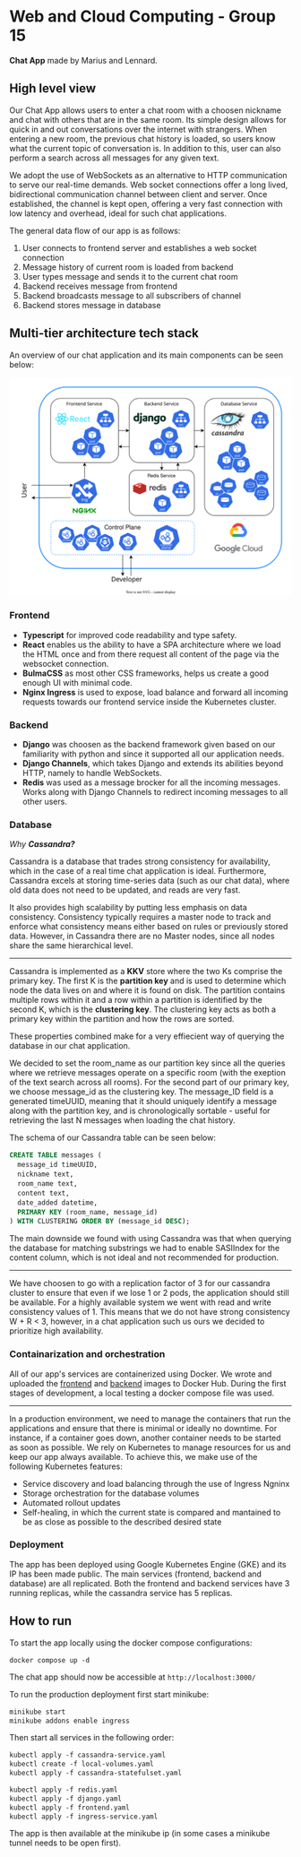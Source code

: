 # Web and Cloud Computing - Group 15

**Chat App** made by Marius and Lennard.

## High level view

Our Chat App allows users to enter a chat room with a choosen nickname and chat with others that are in the same room. Its simple design allows for quick in and out conversations over the internet with strangers. When entering a new room, the previous chat history is loaded, so users know what the current topic of conversation is. In addition to this, user can also perform a search across all messages for any given text.

We adopt the use of WebSockets as an alternative to HTTP communication to serve our real-time demands. Web socket connections offer a long lived, bidirectional communication channel between client and server. Once established, the channel is kept open, offering a very fast connection with low latency and overhead, ideal for such chat applications.

The general data flow of our app is as follows:

1. User connects to frontend server and establishes a web socket connection
2. Message history of current room is loaded from backend
3. User types message and sends it to the current chat room
4. Backend receives message from frontend
5. Backend broadcasts message to all subscribers of channel
6. Backend stores message in database


## Multi-tier architecture tech stack

An overview of our chat application and its main components can be seen below:

![App Diagram](App-diagram.svg)

### Frontend

- **Typescript** for improved code readability and type safety.
- **React** enables us the ability to have a SPA architecture where we load the HTML once and from there request all content of the page via the websocket connection.
- **BulmaCSS** as most other CSS frameworks, helps us create a good enough UI with minimal code.
- **Nginx Ingress** is used to expose, load balance and forward all incoming requests towards our frontend service inside the Kubernetes cluster.

### Backend

- **Django** was choosen as the backend framework given based on our familiarity with python and since it supported all our application needs.
- **Django Channels**, which takes Django and extends its abilities beyond HTTP, namely to handle WebSockets.
- **Redis** was used as a message brocker for all the incoming messages. Works along with Django Channels to redirect incoming messages to all other users.

### Database

*Why **Cassandra?***

Cassandra is a database that trades strong consistency for availability, which in the case of a real time chat application is ideal. Furthermore, Cassandra excels at storing time-series data (such as our chat data), where old data does not need to be updated, and reads are very fast.

It also provides high scalability by putting less emphasis on data consistency. Consistency typically requires a master node to track and enforce what consistency means either based on rules or previously stored data. However, in Cassandra there are no Master nodes, since all nodes share the same hierarchical level.

---

Cassandra is implemented as a **KKV** store where the two Ks comprise the primary key. The first K is the **partition key** and is used to determine which node the data lives on and where it is found on disk. The partition contains multiple rows within it and a row within a partition is identified by the second K, which is the **clustering key**. The clustering key acts as both a primary key within the partition and how the rows are sorted.

These properties combined make for a very effiecient way of querying the database in our chat application.

We decided to set the room_name as our partition key since all the queries where we retrieve messages operate on a specific room (with the exeption of the text search across all rooms). For the second part of our primary key, we choose message_id as the clustering key. The message_ID field is a generated timeUUID, meaning that it should uniquely identify a message along with the partition key, and is chronologically sortable - useful for retrieving the last N messages when loading the chat history.

The schema of our Cassandra table can be seen below:

```sql
CREATE TABLE messages (
  message_id timeUUID,
  nickname text,
  room_name text,
  content text,
  date_added datetime,
  PRIMARY KEY (room_name, message_id)
) WITH CLUSTERING ORDER BY (message_id DESC);
```

The main downside we found with using Cassandra was that when querying the database for matching substrings we had to enable SASIIndex for the content column, which is not ideal and not recommended for production.

---
We have choosen to go with a replication factor of 3 for our cassandra cluster to ensure that even if we lose 1 or 2 pods, the application should still be available. For a highly available system we went with read and write consistency values of 1. This means that we do not have strong consistency W + R < 3, however, in a chat application such us ours we decided to prioritize high availability.

### Containarization and orchestration

All of our app's services are containerized using Docker. We wrote and uploaded the [frontend](https://hub.docker.com/repository/docker/mariuscaptari/frontend) and [backend](https://hub.docker.com/repository/docker/mariuscaptari/frontend) images to Docker Hub. During the first stages of development, a local testing a docker compose file was used.

---

In a production environment, we need to manage the containers that run the applications and ensure that there is minimal or ideally no downtime. For instance, if a container goes down, another container needs to be started as soon as possible. We rely on Kubernetes to manage resources for us and keep our app always available. To achieve this, we make use of the following Kubernetes features:

- Service discovery and load balancing through the use of Ingress Ngninx
- Storage orchestration for the database volumes
- Automated rollout updates
- Self-healing, in which the current state is compared and mantained to be as close as possible to the described desired state

### Deployment

The app has been deployed using Google Kubernetes Engine (GKE) and its IP has been made public. The main services (frontend, backend and database) are all replicated. Both the frontend and backend services have 3 running replicas, while the cassandra service has 5 replicas.

## How to run

To start the app locally using the docker compose configurations:

```shell
docker compose up -d
```

The chat app should now be accessible at ```http://localhost:3000/```

To run the production deployment first start minikube:

```shell
minikube start
minikube addons enable ingress
```

Then start all services in the following order:

```shell
kubectl apply -f cassandra-service.yaml
kubectl create -f local-volumes.yaml
kubectl apply -f cassandra-statefulset.yaml
```

```shell
kubectl apply -f redis.yaml
kubectl apply -f django.yaml
kubectl apply -f frontend.yaml
kubectl apply -f ingress-service.yaml
```

The app is then available at the minikube ip (in some cases a minikube tunnel needs to be open first).
